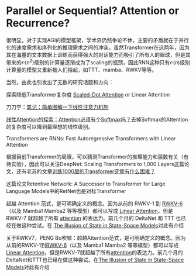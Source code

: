 # Parallel or Sequential? Attention or Recurrence?

很明显，对于实现AGI的模型框架，学术界仍然争论不休，主要的矛盾就在于并行化的速度需求和序列化的推理需求之间的冲突。虽然Transformer在这两年，因为其在海量的文本数据上训练而获得强大的对话能力而吸引了所有人的眼球，但是其带来的$\mathcal{O}(n^2)$级别的计算量逐渐成为了scaling的瓶颈，因此RNN这种只有$\mathcal{O}(n)$级别计算量的模型又重新被人们拾起，如TTT、mamba、RWKV等等。

当然，由此也引发出了无数的研究话题和方向：

探索降低Transformer复杂度
[Scaled-Dot Attention](https://papers.cool/arxiv/1706.03762) or Linear Attention

刀刀宁：[笔记：简单图解一下线性注意力机制](https://zhuanlan.zhihu.com/p/718156896)

[线性Attention的探索：Attention必须有个Softmax吗？](https://spaces.ac.cn/archives/7546)去掉Softmax的Attention的复杂度可以降到最理想的线性级别。

Transformers are RNNs: Fast Autoregressive Transformers with Linear Attention


根据目前Transformer的局限，可以猜测Transformer的推理能力和层数有关（有待实验），因此可以关注DeepNet: Scaling Transformers to 1,000 Layers这篇论文，还有老苏的文章[训练1000层的Transformer究竟有什么困难？](https://kexue.fm/archives/8978)

这篇论文Retentive Network: A Successor to Transformer for Large Language Models中的RetNet也是对标Transformer


超越 Attention 范式，是可明确定义的概念。因为从前的 RWKV-1 到 [RWKV-6](https://zhida.zhihu.com/search?content_id=693668943&content_type=Answer&match_order=1&q=RWKV-6&zhida_source=entity)（以及 Mamba1 Mamba2 等等模型）都可以写成 [Linear Attention](https://zhida.zhihu.com/search?content_id=693668943&content_type=Answer&match_order=1&q=Linear+Attention&zhida_source=entity)，但是 RWKV-7 就超越了所有 [attention](https://zhida.zhihu.com/search?content_id=693668943&content_type=Answer&match_order=1&q=attention&zhida_source=entity) 的表达力。前几个月的 DeltaNet 和 TTT 也已经在做这种尝试。在 [The Illusion of State in State-Space Models](https://link.zhihu.com/?target=https%3A//arxiv.org/abs/2404.08819)对此有介绍


关于RWKV7，PENG Bo吹嘘：超越Attention范式，是可明确定义的概念。因为从前的RWKV-1到[RWKV-6](https://zhida.zhihu.com/search?content_id=693668943&content_type=Answer&match_order=1&q=RWKV-6&zhida_source=entity)（以及 Mamba1 Mamba2 等等模型）都可以写成[Linear Attention](https://zhida.zhihu.com/search?content_id=693668943&content_type=Answer&match_order=1&q=Linear+Attention&zhida_source=entity)，但是RWKV-7就超越了所有[attention](https://zhida.zhihu.com/search?content_id=693668943&content_type=Answer&match_order=1&q=attention&zhida_source=entity)的表达力。前几个月的DeltaNet和TTT也已经在做这种尝试。在[The Illusion of State in State-Space Models](https://papers.cool/arxiv/2404.08819)对此有介绍
